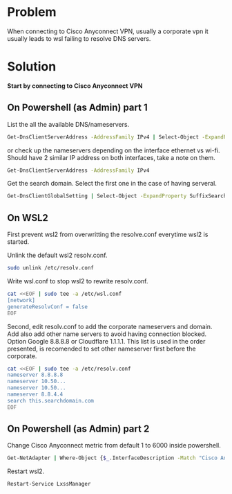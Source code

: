 # Problem
When connecting to Cisco Anyconnect VPN, usually a corporate vpn it usually leads to wsl failing to resolve DNS servers.

# Solution

**Start by connecting to Cisco Anyconnect VPN**

## On Powershell (as Admin) part 1
List the all the available DNS/nameservers.
```bash
Get-DnsClientServerAddress -AddressFamily IPv4 | Select-Object -ExpandProperty ServerAddresses
```
or check up the nameservers depending on the interface ethernet vs wi-fi. Should have 2 similar IP address on both interfaces, take a note on them.
```bash
Get-DnsClientServerAddress -AddressFamily IPv4
```

Get the search domain. Select the first one in the case of having serveral.
```bash
Get-DnsClientGlobalSetting | Select-Object -ExpandProperty SuffixSearchList
```

## On WSL2
First prevent wsl2 from overwritting the resolve.conf everytime wsl2 is started.

Unlink  the default wsl2 resolv.conf.
```bash
sudo unlink /etc/resolv.conf 
```
Write wsl.conf to stop wsl2 to rewrite resolv.conf.
```bash
cat <<EOF | sudo tee -a /etc/wsl.conf
[network]
generateResolvConf = false
EOF
```

Second, edit resolv.conf to add the corporate nameservers and domain.
Add also add other name servers to avoid having connection blocked. Option Google 8.8.8.8 or Cloudflare 1.1.1.1.
This list is used in the order presented, is recomended to set other nameserver first before the corporate. 
```bash
cat <<EOF | sudo tee -a /etc/resolv.conf
nameserver 8.8.8.8
nameserver 10.50... 
nameserver 10.50...
nameserver 8.8.4.4
search this.searchdomain.com
EOF
```

## On Powershell (as Admin) part 2

Change Cisco Anyconnect metric from default 1 to 6000 inside powershell.
```bash
Get-NetAdapter | Where-Object {$_.InterfaceDescription -Match "Cisco AnyConnect"} | Set-NetIPInterface -InterfaceMetric 6000
```
Restart wsl2.
```bash
Restart-Service LxssManager
```
